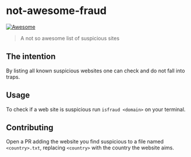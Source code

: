 # not-awesome-fraud

[![Awesome](https://awesome.re/badge.svg)](https://awesome.re)
> A not so awesome list of suspicious sites


## The intention

By listing all known suspicious websites one can check
and do not fall into traps.


## Usage

To check if a web site is suspicious run `isfraud <domain>`
on your terminal.


## Contributing

Open a PR adding the website you find suspicious to a file
named `<country>.txt`, replacing `<country>` with the country
the website aims.
